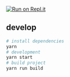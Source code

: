 [![Run on Repl.it](https://repl.it/badge/github/mantou132/gem-boilerplate)](https://repl.it/github/mantou132/gem-boilerplate)

## develop

```bash
# install dependencies
yarn
# development
yarn start
# build project
yarn run build
```
